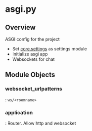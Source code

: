 # asgi.py

## Overview

ASGI config for the project

* Set [core.settings](./core/settings.md) as settings module
* Initialize asgi app
* Websockets for chat

## Module Objects

### websocket_urlpatterns

:   `ws/<roomname>`

### application

:   Router. Allow http and websocket
